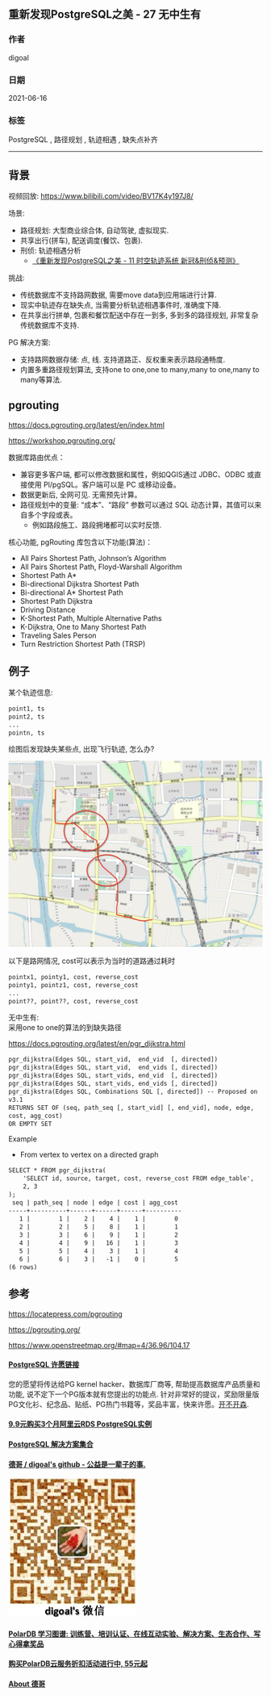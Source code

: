 ## 重新发现PostgreSQL之美 - 27 无中生有    
    
### 作者    
digoal    
    
### 日期    
2021-06-16     
    
### 标签    
PostgreSQL , 路径规划 , 轨迹相遇 , 缺失点补齐       
    
----    
    
## 背景    
视频回放: https://www.bilibili.com/video/BV17K4y197J8/    
  
  
场景:  
- 路径规划: 大型商业综合体, 自动驾驶, 虚拟现实.  
- 共享出行(拼车), 配送调度(餐饮、包裹).  
- 刑侦: 轨迹相遇分析  
    - [《重新发现PostgreSQL之美 - 11 时空轨迹系统 新冠&刑侦&预测》](../202106/20210602_01.md)    
  
挑战:  
- 传统数据库不支持路网数据, 需要move data到应用端进行计算.  
- 现实中轨迹存在缺失点, 当需要分析轨迹相遇事件时, 准确度下降.  
- 在共享出行拼单, 包裹和餐饮配送中存在一到多, 多到多的路径规划, 非常复杂传统数据库不支持.  
  
PG 解决方案:  
- 支持路网数据存储: 点, 线. 支持道路正、反权重来表示路段通畅度.   
- 内置多重路径规划算法, 支持one to one,one to many,many to one,many to many等算法.  
  
## pgrouting  
https://docs.pgrouting.org/latest/en/index.html  
  
https://workshop.pgrouting.org/  
  
数据库路由优点：  
- 兼容更多客户端, 都可以修改数据和属性，例如QGIS通过 JDBC、ODBC 或直接使用 Pl/pgSQL。客户端可以是 PC 或移动设备。  
- 数据更新后, 全网可见. 无需预先计算。  
- 路径规划中的变量: “成本”、“路段” 参数可以通过 SQL 动态计算，其值可以来自多个字段或表。  
    - 例如路段施工、路段拥堵都可以实时反馈.  
  
核心功能, pgRouting 库包含以下功能(算法)：  
- All Pairs Shortest Path, Johnson’s Algorithm  
- All Pairs Shortest Path, Floyd-Warshall Algorithm  
- Shortest Path A\*  
- Bi-directional Dijkstra Shortest Path  
- Bi-directional A\* Shortest Path  
- Shortest Path Dijkstra  
- Driving Distance  
- K-Shortest Path, Multiple Alternative Paths  
- K-Dijkstra, One to Many Shortest Path  
- Traveling Sales Person  
- Turn Restriction Shortest Path (TRSP)  
  
## 例子  
某个轨迹信息:   
  
```  
point1, ts  
point2, ts  
...  
pointn, ts  
```  
  
绘图后发现缺失某些点, 出现飞行轨迹, 怎么办?   
  
![pic](20210616_03_pic_001.png)  
  
以下是路网情况, cost可以表示为当时的道路通过耗时  
  
```  
pointx1, pointy1, cost, reverse_cost  
pointy1, pointz1, cost, reverse_cost  
...   
point??, point??, cost, reverse_cost  
```  
  
无中生有:  
采用one to one的算法的到缺失路径  
  
https://docs.pgrouting.org/latest/en/pgr_dijkstra.html  
  
```  
pgr_dijkstra(Edges SQL, start_vid,  end_vid  [, directed])  
pgr_dijkstra(Edges SQL, start_vid,  end_vids [, directed])  
pgr_dijkstra(Edges SQL, start_vids, end_vid  [, directed])  
pgr_dijkstra(Edges SQL, start_vids, end_vids [, directed])  
pgr_dijkstra(Edges SQL, Combinations SQL [, directed]) -- Proposed on v3.1  
RETURNS SET OF (seq, path_seq [, start_vid] [, end_vid], node, edge, cost, agg_cost)  
OR EMPTY SET  
```  
  
Example  
- From vertex  to vertex  on a directed graph  
  
```  
SELECT * FROM pgr_dijkstra(  
    'SELECT id, source, target, cost, reverse_cost FROM edge_table',  
    2, 3  
);  
 seq | path_seq | node | edge | cost | agg_cost  
-----+----------+------+------+------+----------  
   1 |        1 |    2 |    4 |    1 |        0  
   2 |        2 |    5 |    8 |    1 |        1  
   3 |        3 |    6 |    9 |    1 |        2  
   4 |        4 |    9 |   16 |    1 |        3  
   5 |        5 |    4 |    3 |    1 |        4  
   6 |        6 |    3 |   -1 |    0 |        5  
(6 rows)  
```  
  
## 参考  
https://locatepress.com/pgrouting  
  
https://pgrouting.org/  
  
https://www.openstreetmap.org/#map=4/36.96/104.17  
     
  
#### [PostgreSQL 许愿链接](https://github.com/digoal/blog/issues/76 "269ac3d1c492e938c0191101c7238216")
您的愿望将传达给PG kernel hacker、数据库厂商等, 帮助提高数据库产品质量和功能, 说不定下一个PG版本就有您提出的功能点. 针对非常好的提议，奖励限量版PG文化衫、纪念品、贴纸、PG热门书籍等，奖品丰富，快来许愿。[开不开森](https://github.com/digoal/blog/issues/76 "269ac3d1c492e938c0191101c7238216").  
  
  
#### [9.9元购买3个月阿里云RDS PostgreSQL实例](https://www.aliyun.com/database/postgresqlactivity "57258f76c37864c6e6d23383d05714ea")
  
  
#### [PostgreSQL 解决方案集合](https://yq.aliyun.com/topic/118 "40cff096e9ed7122c512b35d8561d9c8")
  
  
#### [德哥 / digoal's github - 公益是一辈子的事.](https://github.com/digoal/blog/blob/master/README.md "22709685feb7cab07d30f30387f0a9ae")
  
  
![digoal's wechat](../pic/digoal_weixin.jpg "f7ad92eeba24523fd47a6e1a0e691b59")
  
  
#### [PolarDB 学习图谱: 训练营、培训认证、在线互动实验、解决方案、生态合作、写心得拿奖品](https://www.aliyun.com/database/openpolardb/activity "8642f60e04ed0c814bf9cb9677976bd4")
  
  
#### [购买PolarDB云服务折扣活动进行中, 55元起](https://www.aliyun.com/activity/new/polardb-yunparter?userCode=bsb3t4al "e0495c413bedacabb75ff1e880be465a")
  
  
#### [About 德哥](https://github.com/digoal/blog/blob/master/me/readme.md "a37735981e7704886ffd590565582dd0")
  
